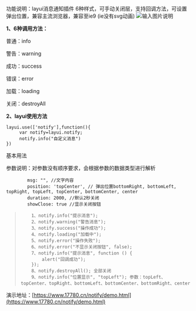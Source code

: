 功能说明：layui消息通知插件 6种样式，可手动关闭层，支持回调方法，可设置弹出位置，兼容主流浏览器，兼容至ie9 (ie没有svg动画)
![输入图片说明](https://images.gitee.com/uploads/images/2021/0731/194243_b57791df_1949066.png "20210731194204.png")

 **1、6种调用方法：** 

普通：info

警告：warning

成功：success

错误：error

加载：loading

关闭：destroyAll

 **2、layui使用方法** 


```
layui.use(['notify'],function(){
     var notify=layui.notify;
     notify.info("自定义消息")
})
```
基本用法

参数说明：对参数没有顺序要求，会根据参数的数据类型进行解析
 

```
        msg: "", //文字内容
        position: 'topCenter', // 弹出位置bottomRight, bottomLeft, topRight, topLeft, topCenter, bottomCenter, center
        duration: 2000, //默认2秒关闭
        showClose: true //显示关闭按钮
```




>         1、notify.info("提示消息");
>         2、notify.warning("警告消息");
>         3、notify.success("操作成功");
>         4、notify.loading("加载中");
>         5、notify.error("操作失败");
>         6、notify.error("不显示关闭按钮", false);
>         7、notify.info("提示消息", function () {
>             alert("回调成功");
>         });
>         8、notify.destroyAll(); 全部关闭
>         9、notify.info("位置显示", "topLeft"); 参数：topLeft、topCenter、topRight、bottomLeft、bottomCenter、bottomRight、center

演示地址：[https://www.17780.cn/notify/demo.html](https://www.17780.cn/notify/demo.html)